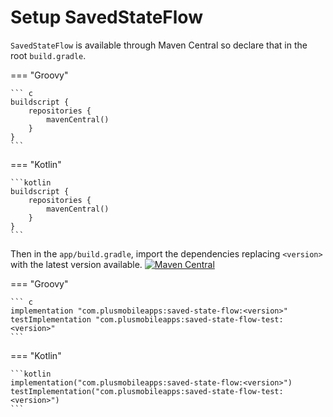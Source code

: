 # Setup SavedStateFlow

`SavedStateFlow` is available through Maven Central so declare that in the root `build.gradle`. 

=== "Groovy"

    ``` c
    buildscript {
        repositories {
            mavenCentral()
        }   
    }
    ```

=== "Kotlin"

    ```kotlin
    buildscript {
        repositories {
            mavenCentral()
        }
    }
    ```

Then in the `app/build.gradle`, import the dependencies replacing `<version>` with the latest version available. [![Maven Central](https://img.shields.io/maven-central/v/com.plusmobileapps/saved-state-flow?color=blue)](https://search.maven.org/artifact/com.plusmobileapps/saved-state-flow)

=== "Groovy"

    ``` c
    implementation "com.plusmobileapps:saved-state-flow:<version>"
    testImplementation "com.plusmobileapps:saved-state-flow-test:<version>"
    ```

=== "Kotlin"

    ```kotlin
    implementation("com.plusmobileapps:saved-state-flow:<version>")
    testImplementation("com.plusmobileapps:saved-state-flow-test:<version>")
    ```
